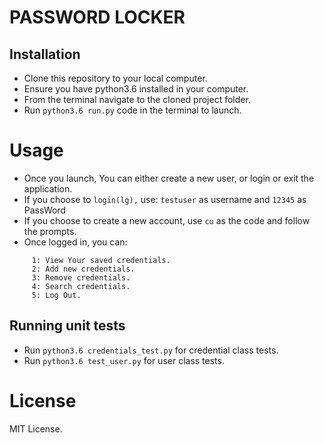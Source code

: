 # PASSWORD LOCKER



## Installation

* Clone this repository to your local computer.
* Ensure you have python3.6 installed in your computer.
* From the terminal navigate to the cloned project folder.
* Run ```python3.6 run.py``` code in the terminal to launch.

# Usage

* Once you launch, You can either create a new user, or login or exit the application.
* If you choose to ```login(lg),``` use: ```testuser``` as username and ```12345``` as PassWord
* If you choose to create a new account, use ```cu``` as the code and follow the prompts.
* Once logged in, you can:
```
     1: View Your saved credentials.
     2: Add new credentials.
     3: Remove credentials.
     4: Search credentials.
     5: Log Out.
```
## Running unit tests

* Run ```python3.6 credentials_test.py``` for credential class tests.
* Run ```python3.6 test_user.py``` for user class tests.



# License

MIT License.
